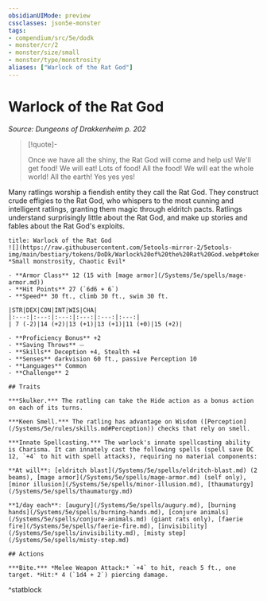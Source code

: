 ```yaml
---
obsidianUIMode: preview
cssclasses: json5e-monster
tags:
- compendium/src/5e/dodk
- monster/cr/2
- monster/size/small
- monster/type/monstrosity
aliases: ["Warlock of the Rat God"]
---
```

# Warlock of the Rat God
*Source: Dungeons of Drakkenheim p. 202*  

> [!quote]-  
> 
> Once we have all the shiny, the Rat God will come and help us! We'll get food! We will eat! Lots of food! All the food! We will eat the whole world! All the earth! Yes yes yes!

Many ratlings worship a fiendish entity they call the Rat God. They construct crude effigies to the Rat God, who whispers to the most cunning and intelligent ratlings, granting them magic through eldritch pacts. Ratlings understand surprisingly little about the Rat God, and make up stories and fables about the Rat God's exploits.

```ad-statblock
title: Warlock of the Rat God
![](https://raw.githubusercontent.com/5etools-mirror-2/5etools-img/main/bestiary/tokens/DoDk/Warlock%20of%20the%20Rat%20God.webp#token)
*Small monstrosity, Chaotic Evil*

- **Armor Class** 12 (15 with [mage armor](/Systems/5e/spells/mage-armor.md))
- **Hit Points** 27 (`6d6 + 6`)
- **Speed** 30 ft., climb 30 ft., swim 30 ft.

|STR|DEX|CON|INT|WIS|CHA|
|:---:|:---:|:---:|:---:|:---:|:---:|
| 7 (-2)|14 (+2)|13 (+1)|13 (+1)|11 (+0)|15 (+2)|

- **Proficiency Bonus** +2
- **Saving Throws** ⏤
- **Skills** Deception +4, Stealth +4
- **Senses** darkvision 60 ft., passive Perception 10
- **Languages** Common
- **Challenge** 2

## Traits

***Skulker.*** The ratling can take the Hide action as a bonus action on each of its turns.

***Keen Smell.*** The ratling has advantage on Wisdom ([Perception](/Systems/5e/rules/skills.md#Perception)) checks that rely on smell.

***Innate Spellcasting.*** The warlock's innate spellcasting ability is Charisma. It can innately cast the following spells (spell save DC 12, `+4` to hit with spell attacks), requiring no material components:

**At will**: [eldritch blast](/Systems/5e/spells/eldritch-blast.md) (2 beams), [mage armor](/Systems/5e/spells/mage-armor.md) (self only), [minor illusion](/Systems/5e/spells/minor-illusion.md), [thaumaturgy](/Systems/5e/spells/thaumaturgy.md)

**1/day each**: [augury](/Systems/5e/spells/augury.md), [burning hands](/Systems/5e/spells/burning-hands.md), [conjure animals](/Systems/5e/spells/conjure-animals.md) (giant rats only), [faerie fire](/Systems/5e/spells/faerie-fire.md), [invisibility](/Systems/5e/spells/invisibility.md), [misty step](/Systems/5e/spells/misty-step.md)

## Actions

***Bite.*** *Melee Weapon Attack:* `+4` to hit, reach 5 ft., one target. *Hit:* 4 (`1d4 + 2`) piercing damage.
```
^statblock